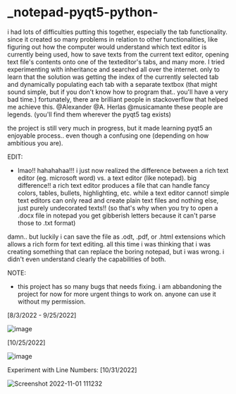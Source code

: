 # _notepad-pyqt5-python-
i had lots of difficulties putting this together, especially the tab functionality. since it created so many problems in relation to other functionalities, like figuring out how the computer would understand which text editor is currently being used, how to save texts from the current text editor, opening text file's contents onto one of the texteditor's tabs, and many more. I tried experimenting with inheritance and searched all over the internet. only to learn that the solution was getting the index of the currently selected tab and dynamically populating each tab with a separate textbox (that might sound simple, but if you don't know how to program that.. you'll have a very bad time.) fortunately, there are brilliant people in stackoverflow that helped me achieve this. @Alexander @A. Herlas @musicamante these people are legends. (you'll find them wherever the pyqt5 tag exists)
 

the project is still very much in progress, but it made learning pyqt5 an enjoyable process.. even though a confusing one (depending on how ambitious you are).

EDIT:
- lmao!! hahahahaa!!! i just now realized the difference between a rich text editor (eg. microsoft word) vs. a text editor (like notepad). big difference!!
a rich text editor produces a file that can handle fancy colors, tables, bullets, highlighting, etc. while a text editor cannot! simple text editors can only read and create plain text files and nothing else, just purely undecorated texts!! (so that's why when you try to open a .docx file in notepad you get gibberish letters because it can't parse those to .txt format) 

damn.. but luckily i can save the file as .odt, .pdf, or .html extensions which allows a rich form for text editing. all this time i was thinking that i was creating something that can replace the boring notepad, but i was wrong. i didn't even understand clearly the capabilities of both.

NOTE: 
- this project has so many bugs that needs fixing. i am abbandoning the project for now for more urgent things to work on. anyone can use it without my permission.

[8/3/2022 - 9/25/2022]

![image](https://user-images.githubusercontent.com/43742265/198871698-69863511-cc3c-4a01-82d3-f01ba1355e90.png)

[10/25/2022]

![image](https://user-images.githubusercontent.com/43742265/197764449-90fbf6ca-1a98-4ce9-b371-cd89c3c0fcaf.png)

Experiment with Line Numbers: [10/31/2022]

![Screenshot 2022-11-01 111232](https://user-images.githubusercontent.com/43742265/199150841-5392e216-ff5b-461d-8c8f-5fa5012d803b.png)

